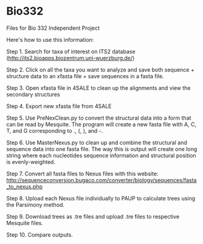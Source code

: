 # Bio332
Files for Bio 332 Independent Project

Here's how to use this information:

Step 1. Search for taxa of interest on ITS2 database (http://its2.bioapps.biozentrum.uni-wuerzburg.de/)

Step 2. Click on all the taxa you want to analyze and save both sequence + structure data to an xfasta file + save sequences in a fasta file.

Step 3. Open xfasta file in 4SALE to clean up the alignments and view the secondary structures

Step 4. Export new xfasta file from 4SALE

Step 5. Use PreNexClean.py to convert the structural data into a form that can be read by Mesquite. The program will create a new fasta file with A, C, T, and G corresponding to ., (, ), and -. 

Step 6.  Use MasterNexus.py to clean up and combine the structural and sequence data into one fasta file. The way this is output will create one long string where each nucleotides sequence information and structural position is evenly-weighted.

Step 7. Convert all fasta files to Nexus files with this website: http://sequenceconversion.bugaco.com/converter/biology/sequences/fasta_to_nexus.php

Step 8. Upload each Nexus file individually to PAUP to calculate trees using the Parsimony method.

Step 9. Download trees as .tre files and upload .tre files to respective Mesquite files.

Step 10. Compare outputs.
